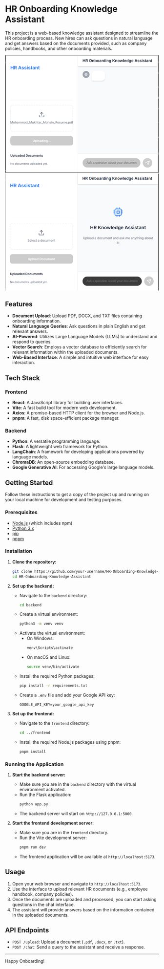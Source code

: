 # HR Onboarding Knowledge Assistant

This project is a web-based knowledge assistant designed to streamline the HR onboarding process. New hires can ask questions in natural language and get answers based on the documents provided, such as company policies, handbooks, and other onboarding materials.

![HR Onboarding Assistant](./hr1.png)
![HR Onboarding Interface](./hr2.png)

## Features

- **Document Upload**: Upload PDF, DOCX, and TXT files containing onboarding information.
- **Natural Language Queries**: Ask questions in plain English and get relevant answers.
- **AI-Powered**: Utilizes Large Language Models (LLMs) to understand and respond to queries.
- **Vector Search**: Employs a vector database to efficiently search for relevant information within the uploaded documents.
- **Web-Based Interface**: A simple and intuitive web interface for easy interaction.

## Tech Stack

### Frontend

- **React**: A JavaScript library for building user interfaces.
- **Vite**: A fast build tool for modern web development.
- **Axios**: A promise-based HTTP client for the browser and Node.js.
- **pnpm**: A fast, disk space-efficient package manager.

### Backend

- **Python**: A versatile programming language.
- **Flask**: A lightweight web framework for Python.
- **LangChain**: A framework for developing applications powered by language models.
- **ChromaDB**: An open-source embedding database.
- **Google Generative AI**: For accessing Google's large language models.

## Getting Started

Follow these instructions to get a copy of the project up and running on your local machine for development and testing purposes.

### Prerequisites

- [Node.js](https://nodejs.org/) (which includes npm)
- [Python 3.x](https://www.python.org/downloads/)
- [pip](https://pip.pypa.io/en/stable/installation/)
- [pnpm](https://pnpm.io/installation)

### Installation

1.  **Clone the repository:**

    ```bash
    git clone https://github.com/your-username/HR-Onboarding-Knowledge-Assistant.git
    cd HR-Onboarding-Knowledge-Assistant
    ```

2.  **Set up the backend:**

    - Navigate to the `backend` directory:
      ```bash
      cd backend
      ```
    - Create a virtual environment:
      ```bash
      python3 -m venv venv
      ```
    - Activate the virtual environment:
      - On Windows:
        ```bash
        venv\Scripts\activate
        ```
      - On macOS and Linux:
        ```bash
        source venv/bin/activate
        ```
    - Install the required Python packages:
      ```bash
      pip install -r requirements.txt
      ```
    - Create a `.env` file and add your Google API key:
      ```
      GOOGLE_API_KEY=your_google_api_key
      ```

3.  **Set up the frontend:**

    - Navigate to the `frontend` directory:
      ```bash
      cd ../frontend
      ```
    - Install the required Node.js packages using pnpm:
      ```bash
      pnpm install
      ```

### Running the Application

1.  **Start the backend server:**

    - Make sure you are in the `backend` directory with the virtual environment activated.
    - Run the Flask application:
      ```bash
      python app.py
      ```
    - The backend server will start on `http://127.0.0.1:5000`.

2.  **Start the frontend development server:**

    - Make sure you are in the `frontend` directory.
    - Run the Vite development server:
      ```bash
      pnpm run dev
      ```
    - The frontend application will be available at `http://localhost:5173`.

## Usage

1.  Open your web browser and navigate to `http://localhost:5173`.
2.  Use the interface to upload relevant HR documents (e.g., employee handbook, company policies).
3.  Once the documents are uploaded and processed, you can start asking questions in the chat interface.
4.  The assistant will provide answers based on the information contained in the uploaded documents.

## API Endpoints

- `POST /upload`: Upload a document (`.pdf`, `.docx`, or `.txt`).
- `POST /chat`: Send a query to the assistant and receive a response.

---

Happy Onboarding!
